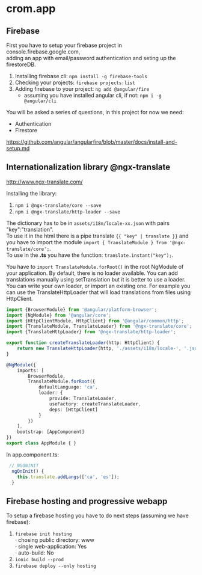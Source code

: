 # crom.app 

## Firebase

First you have to setup your firebase project in console.firebase.google.com,  
adding an app with email/password authentication and seting up the firestoreDB.

1. Installing firebase cli: `npm install -g firebase-tools`
2. Checking your projects: `firebase projects:list`  
3. Adding firebase to your project: `ng add @angular/fire`  
   - assuming you have installed angular cli, if not:  `npm i -g @angular/cli`

You will be asked a series of questions, in this project for now we need:  
- Authentication
- Firestore

https://github.com/angular/angularfire/blob/master/docs/install-and-setup.md

## Internationalization library @ngx-translate

http://www.ngx-translate.com/

Installing the library:

1. `npm i @ngx-translate/core --save`
2. `npm i @ngx-translate/http-loader --save`

The dictionary has to be in `assets/i18n/locale-xx.json` with pairs "key":"translation".  
To use it in the html there is a pipe translate `{{ "key" | translate }}` and  
you have to import the module `import { TranslateModule } from '@ngx-translate/core';`.  
To use in the **.ts** you have the function: `translate.instant("key");`.

You have to `import TranslateModule.forRoot()` in the root NgModule of your application.
By default, there is no loader available. You can add translations manually using setTranslation but it is better to use a loader. You can write your own loader, or import an existing one. For example you can use the TranslateHttpLoader that will load translations from files using HttpClient.  

``` typescript
import {BrowserModule} from '@angular/platform-browser';
import {NgModule} from '@angular/core';
import {HttpClientModule, HttpClient} from '@angular/common/http';
import {TranslateModule, TranslateLoader} from '@ngx-translate/core';
import {TranslateHttpLoader} from '@ngx-translate/http-loader';

export function createTranslateLoader(http: HttpClient) {
    return new TranslateHttpLoader(http, './assets/i18n/locale-', '.json');
}

@NgModule({
    imports: [
        BrowserModule,
        TranslateModule.forRoot({
            defaultLanguage: 'ca',
            loader: {
                provide: TranslateLoader,
                useFactory: createTranslateLoader,
                deps: [HttpClient]
            }
        })
    ],
    bootstrap: [AppComponent]
})
export class AppModule { }
```
In app.component.ts:

``` typescript
 // NGONINIT
  ngOnInit() {
    this.translate.addLangs(['ca', 'es']);
  }
```

## Firebase hosting and progressive webapp

To setup a firebase hosting you have to do next steps (assuming we have firebase):  
1. `firebase init hosting`  
· chosing public directory: www  
· single web-application: Yes  
· auto-build: No
2. `ionic build --prod`
3. `firebase deploy --only hosting` 